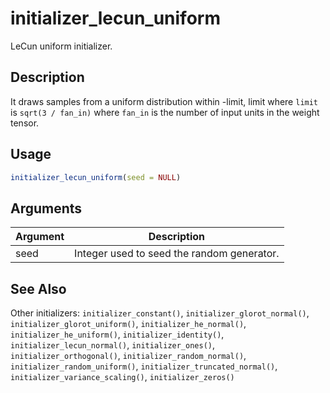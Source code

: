 # initializer_lecun_uniform


LeCun uniform initializer.




## Description

It draws samples from a uniform distribution within -limit, limit where
``limit`` is ``sqrt(3 / fan_in)`` where ``fan_in`` is the number of input units in
the weight tensor.





## Usage
```r
initializer_lecun_uniform(seed = NULL)
```




## Arguments


Argument      |Description
------------- |----------------
seed | Integer used to seed the random generator.







## See Also

Other initializers: 
`initializer_constant()`,
`initializer_glorot_normal()`,
`initializer_glorot_uniform()`,
`initializer_he_normal()`,
`initializer_he_uniform()`,
`initializer_identity()`,
`initializer_lecun_normal()`,
`initializer_ones()`,
`initializer_orthogonal()`,
`initializer_random_normal()`,
`initializer_random_uniform()`,
`initializer_truncated_normal()`,
`initializer_variance_scaling()`,
`initializer_zeros()`



